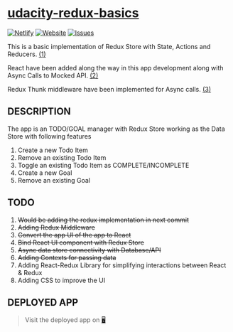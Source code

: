 # [udacity-redux-basics](https://redux-todo-goal.netlify.app/)

[![Netlify](https://img.shields.io/netlify/c63cc15f-21b5-4818-a1d3-3cf60359b6e9?logo=netlify&logoColor=success&style=for-the-badge)](https://app.netlify.com/sites/redux-todo-goal/deploys)
[![Website](https://img.shields.io/website?label=app&logo=netlify&logoColor=green&style=for-the-badge&up_color=green&url=https%3A%2F%2Fredux-todo-goal.netlify.app%2F)](https://redux-todo-goal.netlify.app/)
[![Issues](https://img.shields.io/github/issues/birajpoddar/udacity-redux-basics?logo=github&logoColor=yellow&style=for-the-badge)](https://github.com/birajpoddar/udacity-redux-basics/issues)

This is a basic implementation of Redux Store with State, Actions and Reducers. [(1)](https://github.com/birajpoddar/udacity-redux-basics/tree/1-html-redux)

React have been added along the way in this app development along with Async Calls to Mocked API. [(2)](https://github.com/birajpoddar/udacity-redux-basics/tree/2-react-redux)

Redux Thunk middleware have been implemented for Async calls. [(3)](https://github.com/birajpoddar/udacity-redux-basics/tree/3-react-redux-thunk)

## DESCRIPTION

The app is an TODO/GOAL manager with Redux Store working as the Data Store with following features

1. Create a new Todo Item
2. Remove an existing Todo Item
3. Toggle an existing Todo Item as COMPLETE/INCOMPLETE
4. Create a new Goal
5. Remove an existing Goal

## TODO

1. ~~Would be adding the redux implementation in next commit~~
2. ~~Adding Redux Middleware~~
3. ~~Convert the app UI of the app to React~~
4. ~~Bind React UI component with Redux Store~~
5. ~~Async data store connectivity with Database/API~~
6. ~~Adding Contexts for passing data~~
7. Adding React-Redux Library for simplifying interactions between React & Redux
8. Adding CSS to improve the UI

## DEPLOYED APP

> Visit the deployed app on [🖥](https://redux-todo-goal.netlify.app/)
